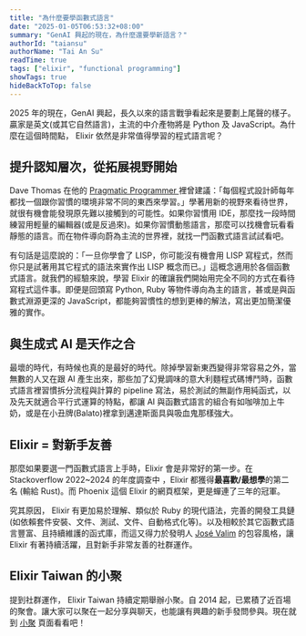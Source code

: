 ```yaml
---
title: "為什麼要學函數式語言"
date: "2025-01-05T06:53:32+08:00"
summary: "GenAI 興起的現在，為什麼還要學新語言？"
authorId: "taiansu"
authorName: "Tai An Su"
readTime: true
tags: ["elixir", "functional programming"]
showTags: true
hideBackToTop: false
---
```


2025 年的現在，GenAI 興起，長久以來的語言戰爭看起來是要劃上尾聲的樣子。贏家是英文(或其它自然語言)，主流的中介產物將是 Python 及 JavaScript。為什麼在這個時間點， Elixir 依然是非常值得學習的程式語言呢？

## 提升認知層次，從拓展視野開始
Dave Thomas 在他的 [Pragmatic Programmer ](https://www.tenlong.com.tw/products/9789865022754) 裡曾建議：「每個程式設計師每年都找一個跟你習慣的環境非常不同的東西來學習。」學著用新的視野來看待世界，就很有機會能發現原先難以接觸到的可能性。如果你習慣用 IDE，那麼找一段時間練習用輕量的編輯器(或是反過來)。如果你習慣動態語言，那麼可以找機會玩看看靜態的語言。而在物件導向蔚為主流的世界裡，就找一門函數式語言試試看吧。


有句話是這麼說的：「一旦你學會了 LISP，你可能沒有機會用 LISP 寫程式，然而你只是試著用其它程式的語法來實作出 LISP 概念而已。」這概念適用於各個函數式語言。就我們的經驗來說，學習 Elixir 的確讓我們開始用完全不同的方式在看待寫程式這件事。即便是回頭寫 Python, Ruby 等物件導向為主的語言，甚或是與函數式淵源更深的 JavaScript，都能夠習慣性的想到更棒的解法，寫出更加簡潔優雅的實作。

## 與生成式 AI 是天作之合
最壞的時代，有時候也真的是最好的時代。除掉學習新東西變得非常容易之外，當無數的人又在跟 AI 產生出來，那些加了幻覺調味的意大利麵程式碼博鬥時，函數式語言裡習慣拆分流程與計算的 pipeline 寫法，易於測試的無副作用純函式，以及先天就適合平行式運算的特點，都讓 AI 與函數式語言的組合有如咖啡加上牛奶，或是在小丑牌(Balato)裡拿到邁達斯面具與吸血鬼那樣強大。

## Elixir = 對新手友善
那麼如果要選一門函數式語言上手時，Elixir 會是非常好的第一步。在 Stackoverflow 2022~2024 的年度調查中 ，Elixir 都獲得**最喜歡/最想學**的第二名 (輸給 Rust)。而 Phoenix 這個 Elixir 的網頁框架，更是蟬連了三年的冠軍。


究其原因， Elixir 有更加易於理解、類似於 Ruby 的現代語法，完善的開發工具鏈(如依賴套件安裝、文件、測試、文件、自動格式化等)。以及相較於其它函數式語言豐富、且持續維護的函式庫，而這又得力於發明人 [José Valim](https://x.com/josevalim) 的包容風格，讓 Elixir 有著持續活躍，且對新手非常友善的社群運作。


## Elixir Taiwan 的小聚

提到社群運作， Elixir Taiwan 持續定期舉辦小聚。自 2014 起，已累積了近百場的聚會。讓大家可以聚在一起分享與聊天，也能讓有興趣的新手發問參與。現在就到 [小聚](./meetup) 頁面看看吧！
